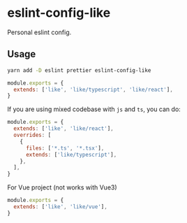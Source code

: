 # eslint-config-like

Personal eslint config.

## Usage

```bash
yarn add -D eslint prettier eslint-config-like
```

```js
module.exports = {
  extends: ['like', 'like/typescript', 'like/react'],
}
```

If you are using mixed codebase with `js` and `ts`, you can do:

```js
module.exports = {
  extends: ['like', 'like/react'],
  overrides: [
    {
      files: ['*.ts', '*.tsx'],
      extends: ['like/typescript'],
    },
  ],
}
```

For Vue project (not works with Vue3)

```js
module.exports = {
  extends: ['like', 'like/vue'],
}
```
